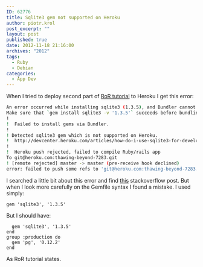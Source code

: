 ```yaml
---
ID: 62776
title: Sqlite3 gem not supported on Heroku
author: piotr.krol
post_excerpt: ""
layout: post
published: true
date: 2012-11-18 21:16:00
archives: "2012"
tags:
  - Ruby
  - Debian
categories:
  - App Dev
---
```


When I tried to deploy second part of [RoR tutorial][1] to Heroku I get this
error:

```bash
An error occurred while installing sqlite3 (1.3.5), and Bundler cannot continue.
Make sure that `gem install sqlite3 -v '1.3.5'` succeeds before bundling.
!
!  Failed to install gems via Bundler.
!
! Detected sqlite3 gem which is not supported on Heroku.
!  http://devcenter.heroku.com/articles/how-do-i-use-sqlite3-for-development
!
!  Heroku push rejected, failed to compile Ruby/rails app
To git@heroku.com:thawing-beyond-7283.git
! [remote rejected] master -> master (pre-receive hook declined)
error: failed to push some refs to 'git@heroku.com:thawing-beyond-7283.git'
```

I searched a little bit about this error and find [this][2] stackoverflow post.
But when I look more carefully on the Gemfile syntax I found a mistake. I used
simply:

```bashruby
gem 'sqlite3', '1.3.5'
```

But I should have:

```bashrubygroup :development do
  gem 'sqlite3', '1.3.5'
end
group :production do
  gem 'pg', '0.12.2'
end
```

As RoR tutorial states.

[1]: http://ruby.railstutorial.org/chapters/a-demo-app#top
[2]: http://stackoverflow.com/questions/3747002/heroku-rails-3-and-sqlite3
